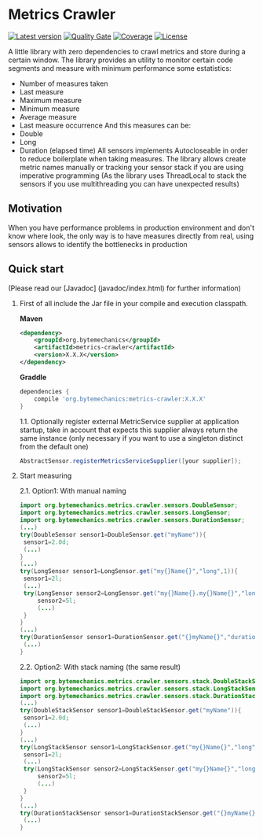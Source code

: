 # Metrics Crawler
[![Latest version](https://maven-badges.herokuapp.com/maven-central/org.bytemechanics/metrics-crawler/badge.svg)](https://maven-badges.herokuapp.com/maven-central/org.bytemechanics/metrics-crawler/badge.svg)
[![Quality Gate](https://sonarcloud.io/api/project_badges/measure?project=org.bytemechanics%3Ametrics-crawler&metric=alert_status)](https://sonarcloud.io/dashboard/index/org.bytemechanics%3Ametrics-crawler)
[![Coverage](https://sonarcloud.io/api/project_badges/measure?project=org.bytemechanics%3Ametrics-crawler&metric=coverage)](https://sonarcloud.io/dashboard/index/org.bytemechanics%3Ametrics-crawler)
[![License](https://img.shields.io/badge/License-Apache%202.0-blue.svg)](https://opensource.org/licenses/Apache-2.0)

A little library with zero dependencies to crawl metrics and store during a certain window. The library provides an utility to monitor certain code segments and measure with minimum performance some
estatistics:
* Number of measures taken
* Last measure
* Maximum measure
* Minimum measure
* Average measure
* Last measure occurrence
And this measures can be:
* Double
* Long
* Duration (elapsed time)
All sensors implements Autocloseable in order to reduce boilerplate when taking measures.
The library allows create metric names manually or tracking your sensor stack if you are using imperative programming (As the library uses ThreadLocal to stack the sensors if you use multithreading you can have unexpected results)

## Motivation
When you have performance problems in production environment and don't know where look, the only way is to have measures directly from real, using sensors allows to identify the bottlenecks in production

## Quick start
(Please read our [Javadoc] (javadoc/index.html) for further information)
1. First of all include the Jar file in your compile and execution classpath.
   
   **Maven**
   ```xml
   <dependency>
	   <groupId>org.bytemechanics</groupId>
	   <artifactId>metrics-crawler</artifactId>
	   <version>X.X.X</version>
   </dependency>
   ```
   **Graddle**
   ```groovy
   dependencies {
       compile 'org.bytemechanics:metrics-crawler:X.X.X'
   }
   ```
   1.1. Optionally register external MetricService supplier at application startup, take in account that expects this supplier always return the same instance (only necessary if you want to use a singleton distinct from the default one)
   ```Java
   AbstractSensor.registerMetricsServiceSupplier([your supplier]);
   ```
2. Start measuring 

   2.1. Option1: With manual naming

   ```java
   import org.bytemechanics.metrics.crawler.sensors.DoubleSensor;
   import org.bytemechanics.metrics.crawler.sensors.LongSensor;
   import org.bytemechanics.metrics.crawler.sensors.DurationSensor;
   (...)
   try(DoubleSensor sensor1=DoubleSensor.get("myName")){
   	sensor1=2.0d;
   	(...)
   }
   (...)
   try(LongSensor sensor1=LongSensor.get("my{}Name{}","long",1)){
   	sensor1=2l;
   	(...)
   	try(LongSensor sensor2=LongSensor.get("my{}Name{}.my{}Name{}","long",1,"long",2)){
   		sensor2=5l;
   		(...)
   	}
   }
   (...)
   try(DurationSensor sensor1=DurationSensor.get("{}myName{}","duration","sensor")){
   	(...)
   }
   ```
   2.2. Option2: With stack naming (the same result)

   ```java
   import org.bytemechanics.metrics.crawler.sensors.stack.DoubleStackSensor;
   import org.bytemechanics.metrics.crawler.sensors.stack.LongStackSensor;
   import org.bytemechanics.metrics.crawler.sensors.stack.DurationStackSensor;
   (...)
   try(DoubleStackSensor sensor1=DoubleStackSensor.get("myName")){
   	sensor1=2.0d;
   	(...)
   }
   (...)
   try(LongStackSensor sensor1=LongStackSensor.get("my{}Name{}","long",1)){
   	sensor1=2l;
   	(...)
   	try(LongStackSensor sensor2=LongStackSensor.get("my{}Name{}","long",2)){
   		sensor2=5l;
   		(...)
   	}
   }
   (...)
   try(DurationStackSensor sensor1=DurationStackSensor.get("{}myName{}","duration","sensor")){
   	(...)
   }
   ```



